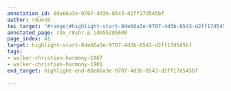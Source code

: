 ```yaml
---
annotation_id: 8de66a3e-9707-4d3b-8543-d2ff17d545bf
author: rdunn5
tei_target: "#range(#highlight-start-8de66a3e-9707-4d3b-8543-d2ff17d545bf, #highlight-end-8de66a3e-9707-4d3b-8543-d2ff17d545bf)"
annotated_page: rdx_r8shr.p.idm55285600
page_index: 41
target: highlight-start-8de66a3e-9707-4d3b-8543-d2ff17d545bf
tags:
- walker-christian-harmony-1867
- walker-christian-harmony-1901
end_target: highlight-end-8de66a3e-9707-4d3b-8543-d2ff17d545bf

---
```

